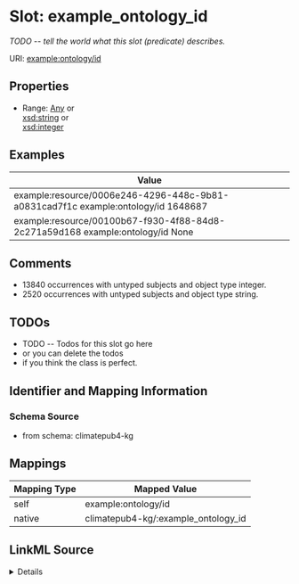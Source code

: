 

# Slot: example_ontology_id


_TODO -- tell the world what this slot (predicate) describes._





URI: [example:ontology/id](http://example.org/ontology/id)



<!-- no inheritance hierarchy -->








## Properties

* Range: [Any](../classes/Any.md)&nbsp;or&nbsp;<br />[xsd:string](http://www.w3.org/2001/XMLSchema#string)&nbsp;or&nbsp;<br />[xsd:integer](http://www.w3.org/2001/XMLSchema#integer)






## Examples

| Value |
| --- |
| example:resource/0006e246-4296-448c-9b81-a0831cad7f1c example:ontology/id 1648687 |
| example:resource/00100b67-f930-4f88-84d8-2c271a59d168 example:ontology/id None |

## Comments

* 13840 occurrences with untyped subjects and object type integer.
* 2520 occurrences with untyped subjects and object type string.

## TODOs

* TODO -- Todos for this slot go here
* or you can delete the todos
* if you think the class is perfect.

## Identifier and Mapping Information







### Schema Source


* from schema: climatepub4-kg




## Mappings

| Mapping Type | Mapped Value |
| ---  | ---  |
| self | example:ontology/id |
| native | climatepub4-kg/:example_ontology_id |




## LinkML Source

<details>
```yaml
name: example_ontology_id
description: TODO -- tell the world what this slot (predicate) describes.
todos:
- TODO -- Todos for this slot go here
- or you can delete the todos
- if you think the class is perfect.
comments:
- 13840 occurrences with untyped subjects and object type integer.
- 2520 occurrences with untyped subjects and object type string.
examples:
- value: example:resource/0006e246-4296-448c-9b81-a0831cad7f1c example:ontology/id
    1648687
- value: example:resource/00100b67-f930-4f88-84d8-2c271a59d168 example:ontology/id
    None
from_schema: climatepub4-kg
rank: 1000
slot_uri: example:ontology/id
alias: example_ontology_id
range: Any
any_of:
- range: string
- range: integer

```
</details>